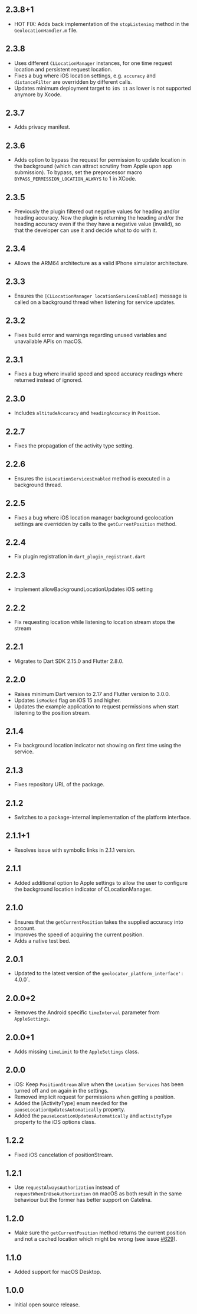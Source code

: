 ## 2.3.8+1

* HOT FIX: Adds back implementation of the `stopListening` method in the `GeolocationHandler.m` file.

## 2.3.8

* Uses different `CLLocationManager` instances, for one time request location and persistent request location. 
* Fixes a bug where iOS location settings, e.g. `accuracy` and `distanceFilter` are overridden by different calls.
* Updates minimum deployment target to `iOS 11` as lower is not supported anymore by Xcode.

## 2.3.7

* Adds privacy manifest.

## 2.3.6

* Adds option to bypass the request for permission to update location in the background (which can attract scrutiny from Apple upon app submission). To bypass, set the preprocessor macro `BYPASS_PERMISSION_LOCATION_ALWAYS` to 1 in XCode.

## 2.3.5

* Previously the plugin filtered out negative values for heading and/or heading accuracy. Now the plugin is returning the heading and/or the heading accuracy even if the they have a negative value (invalid), so that the developer can use it and decide what to do with it.

## 2.3.4

* Allows the ARM64 architecture as a valid IPhone simulator architecture.

## 2.3.3

* Ensures the `[CLLocationManager locationServicesEnabled]` message is called
on a background thread when listening for service updates.

## 2.3.2

* Fixes build error and warnings regarding unused variables and unavailable APIs on macOS.

## 2.3.1

* Fixes a bug where invalid speed and speed accuracy readings where returned instead of ignored.

## 2.3.0

* Includes `altitudeAccuracy` and `headingAccuracy` in `Position`.

## 2.2.7

* Fixes the propagation of the activity type setting.

## 2.2.6

* Ensures the `isLocationServicesEnabled` method is executed in a background thread.

## 2.2.5

* Fixes a bug where iOS location manager background geolocation settings are overridden by calls to the `getCurrentPosition` method.

## 2.2.4

* Fix plugin registration in `dart_plugin_registrant.dart`

## 2.2.3

* Implement allowBackgroundLocationUpdates iOS setting

## 2.2.2

* Fix requesting location while listening to location stream stops the stream

## 2.2.1

* Migrates to Dart SDK 2.15.0 and Flutter 2.8.0.

## 2.2.0

* Raises minimum Dart version to 2.17 and Flutter version to 3.0.0.
* Updates `isMocked` flag on iOS 15 and higher.
* Updates the example application to request permissions when start listening to the position stream.

## 2.1.4

* Fix background location indicator not showing on first time using the service.

## 2.1.3

* Fixes repository URL of the package.

## 2.1.2

* Switches to a package-internal implementation of the platform interface.

## 2.1.1+1

* Resolves issue with symbolic links in 2.1.1 version.

## 2.1.1

* Added additional option to Apple settings to allow the user to configure the background location indicator of CLocationManager.

## 2.1.0

* Ensures that the `getCurrentPosition` takes the supplied accuracy into account.
* Improves the speed of acquiring the current position.
* Adds a native test bed.

## 2.0.1

* Updated to the latest version of the `geolocator_platform_interface': `4.0.0`.

## 2.0.0+2

* Removes the Android specific `timeInterval` parameter from `AppleSettings`.

## 2.0.0+1

* Adds missing `timeLimit` to the `AppleSettings` class.

## 2.0.0

* iOS: Keep `PositionStream` alive when the `Location Services` has been turned off and on again in the settings.
* Removed implicit request for permissions when getting a position.
* Added the [ActivityType] enum needed for the `pauseLocationUpdatesAutomatically` property.
* Added the `pauseLocationUpdatesAutomatically` and `activityType` property to the iOS options class.

## 1.2.2

* Fixed iOS cancelation of positionStream.

## 1.2.1

* Use `requestAlwaysAuthorization` instead of `requestWhenInUseAuthorization` on macOS as both result in the same behaviour but the former has better support on Catelina.

## 1.2.0

* Make sure the `getCurrentPosition` method returns the current position and not a cached location which might be wrong (see issue [#629](https://github.com/Baseflow/flutter-geolocator/issues/629)).

## 1.1.0

* Added support for macOS Desktop.

## 1.0.0

* Initial open source release.
